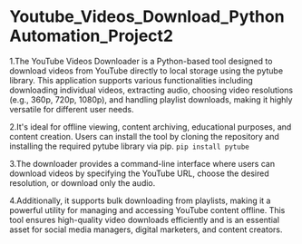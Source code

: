 # Youtube_Videos_Download_PythonAutomation_Project2

1.The YouTube Videos Downloader is a Python-based tool designed to download videos from YouTube directly to local storage using the pytube library. This application supports various functionalities including downloading individual videos, extracting audio, choosing video resolutions (e.g., 360p, 720p, 1080p), and handling playlist downloads, making it highly versatile for different user needs.

2.It's ideal for offline viewing, content archiving, educational purposes, and content creation. Users can install the tool by cloning the repository and installing the required pytube library via pip. 
```pip install pytube```

3.The downloader provides a command-line interface where users can download videos by specifying the YouTube URL, choose the desired resolution, or download only the audio. 

4.Additionally, it supports bulk downloading from playlists, making it a powerful utility for managing and accessing YouTube content offline. This tool ensures high-quality video downloads efficiently and is an essential asset for social media managers, digital marketers, and content creators.
